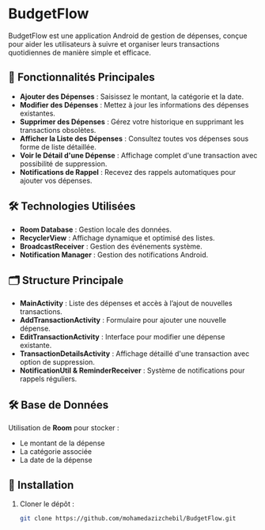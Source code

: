 # BudgetFlow

BudgetFlow est une application Android de gestion de dépenses, conçue pour aider les utilisateurs à suivre et organiser leurs transactions quotidiennes de manière simple et efficace.

## 📱 Fonctionnalités Principales

- **Ajouter des Dépenses** : Saisissez le montant, la catégorie et la date.
- **Modifier des Dépenses** : Mettez à jour les informations des dépenses existantes.
- **Supprimer des Dépenses** : Gérez votre historique en supprimant les transactions obsolètes.
- **Afficher la Liste des Dépenses** : Consultez toutes vos dépenses sous forme de liste détaillée.
- **Voir le Détail d'une Dépense** : Affichage complet d'une transaction avec possibilité de suppression.
- **Notifications de Rappel** : Recevez des rappels automatiques pour ajouter vos dépenses.

## 🛠️ Technologies Utilisées

- **Room Database** : Gestion locale des données.
- **RecyclerView** : Affichage dynamique et optimisé des listes.
- **BroadcastReceiver** : Gestion des événements système.
- **Notification Manager** : Gestion des notifications Android.

## 🗂️ Structure Principale

- **MainActivity** : Liste des dépenses et accès à l’ajout de nouvelles transactions.
- **AddTransactionActivity** : Formulaire pour ajouter une nouvelle dépense.
- **EditTransactionActivity** : Interface pour modifier une dépense existante.
- **TransactionDetailsActivity** : Affichage détaillé d'une transaction avec option de suppression.
- **NotificationUtil & ReminderReceiver** : Système de notifications pour rappels réguliers.

## 🛠️ Base de Données

Utilisation de **Room** pour stocker :
- Le montant de la dépense
- La catégorie associée
- La date de la dépense

## 🚀 Installation

1. Cloner le dépôt :
   ```bash
   git clone https://github.com/mohamedazizchebil/BudgetFlow.git
